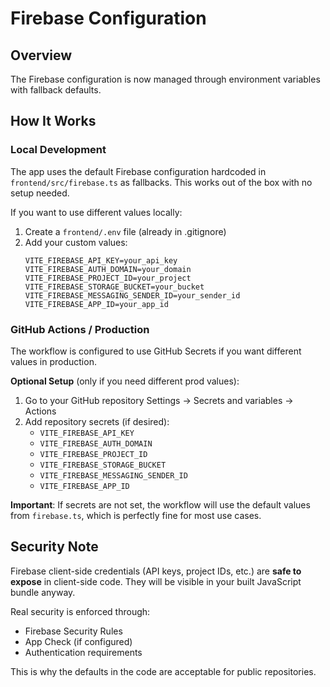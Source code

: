 # Firebase Configuration

## Overview
The Firebase configuration is now managed through environment variables with fallback defaults.

## How It Works

### Local Development
The app uses the default Firebase configuration hardcoded in `frontend/src/firebase.ts` as fallbacks. This works out of the box with no setup needed.

If you want to use different values locally:
1. Create a `frontend/.env` file (already in .gitignore)
2. Add your custom values:
   ```
   VITE_FIREBASE_API_KEY=your_api_key
   VITE_FIREBASE_AUTH_DOMAIN=your_domain
   VITE_FIREBASE_PROJECT_ID=your_project
   VITE_FIREBASE_STORAGE_BUCKET=your_bucket
   VITE_FIREBASE_MESSAGING_SENDER_ID=your_sender_id
   VITE_FIREBASE_APP_ID=your_app_id
   ```

### GitHub Actions / Production
The workflow is configured to use GitHub Secrets if you want different values in production.

**Optional Setup** (only if you need different prod values):
1. Go to your GitHub repository Settings → Secrets and variables → Actions
2. Add repository secrets (if desired):
   - `VITE_FIREBASE_API_KEY`
   - `VITE_FIREBASE_AUTH_DOMAIN`
   - `VITE_FIREBASE_PROJECT_ID`
   - `VITE_FIREBASE_STORAGE_BUCKET`
   - `VITE_FIREBASE_MESSAGING_SENDER_ID`
   - `VITE_FIREBASE_APP_ID`

**Important**: If secrets are not set, the workflow will use the default values from `firebase.ts`, which is perfectly fine for most use cases.

## Security Note
Firebase client-side credentials (API keys, project IDs, etc.) are **safe to expose** in client-side code. They will be visible in your built JavaScript bundle anyway. 

Real security is enforced through:
- Firebase Security Rules
- App Check (if configured)
- Authentication requirements

This is why the defaults in the code are acceptable for public repositories.

